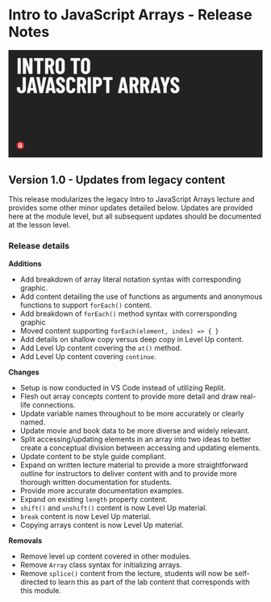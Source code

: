 # Intro to JavaScript Arrays - Release Notes

![Hero image](../assets/hero-secondary.png)

## Version 1.0 - Updates from legacy content

This release modularizes the legacy Intro to JavaScript Arrays lecture and provides some other minor updates detailed below. Updates are provided here at the module level, but all subsequent updates should be documented at the lesson level.

### Release details

**Additions**

- Add breakdown of array literal notation syntax with corresponding graphic.
- Add content detailing the use of functions as arguments and anonymous functions to support `forEach()` content.
- Add breakdown of `forEach()` method syntax with corrersponding graphic
- Moved content supporting `forEach(element, index) => { }` 
- Add details on shallow copy versus deep copy in Level Up content.
- Add Level Up content covering the `at()` method.
- Add Level Up content covering `continue`.

**Changes**

- Setup is now conducted in VS Code instead of utilizing Replit.
- Flesh out array concepts content to provide more detail and draw real-life connections.
- Update variable names throughout to be more accurately or clearly named.
- Update movie and book data to be more diverse and widely relevant.
- Split accessing/updating elements in an array into two ideas to better create a conceptual division between accessing and updating elements.
- Update content to be style guide compliant.
- Expand on written lecture material to provide a more straightforward outline for instructors to deliver content with and to provide more thorough written documentation for students.
- Provide more accurate documentation examples.
- Expand on existing `length` property content.
- `shift()` and `unshift()` content is now Level Up material.
- `break` content is now Level Up material.
- Copying arrays content is now Level Up material.

**Removals**

- Remove level up content covered in other modules.
- Remove `Array` class syntax for initializing arrays.
- Remove `splice()` content from the lecture, students will now be self-directed to learn this as part of the lab content that corresponds with this module.
